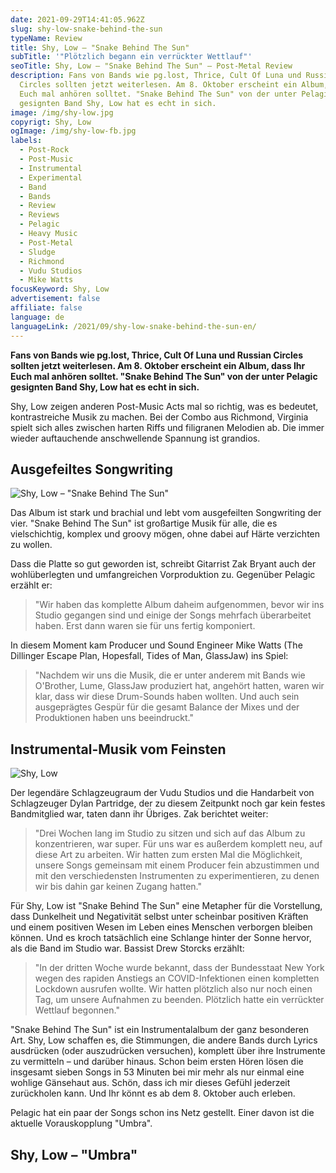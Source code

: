 ```yaml
---
date: 2021-09-29T14:41:05.962Z
slug: shy-low-snake-behind-the-sun
typeName: Review
title: Shy, Low – "Snake Behind The Sun"
subTitle: '"Plötzlich begann ein verrückter Wettlauf"'
seoTitle: Shy, Low – "Snake Behind The Sun" – Post-Metal Review
description: Fans von Bands wie pg.lost, Thrice, Cult Of Luna und Russian
  Circles sollten jetzt weiterlesen. Am 8. Oktober erscheint ein Album, dass Ihr
  Euch mal anhören solltet. "Snake Behind The Sun" von der unter Pelagic
  gesignten Band Shy, Low hat es echt in sich.
image: /img/shy-low.jpg
copyrigt: Shy, Low
ogImage: /img/shy-low-fb.jpg
labels:
  - Post-Rock
  - Post-Music
  - Instrumental
  - Experimental
  - Band
  - Bands
  - Review
  - Reviews
  - Pelagic
  - Heavy Music
  - Post-Metal
  - Sludge
  - Richmond
  - Vudu Studios
  - Mike Watts
focusKeyword: Shy, Low
advertisement: false
affiliate: false
language: de
languageLink: /2021/09/shy-low-snake-behind-the-sun-en/
---
```

**Fans von Bands wie pg.lost, Thrice, Cult Of Luna und Russian Circles sollten jetzt weiterlesen. Am 8. Oktober erscheint ein Album, dass Ihr Euch mal anhören solltet. "Snake Behind The Sun" von der unter Pelagic gesignten Band Shy, Low hat es echt in sich.**

Shy, Low zeigen anderen Post-Music Acts mal so richtig, was es bedeutet, kontrastreiche Musik zu machen. Bei der Combo aus Richmond, Virginia spielt sich alles zwischen harten Riffs und filigranen Melodien ab. Die immer wieder auftauchende anschwellende Spannung ist grandios.

## Ausgefeiltes Songwriting

![Shy, Low – "Snake Behind The Sun"](/img/shylow1627286341508331.jpg "Shy, Low – \"Snake Behind The Sun\"")

Das Album ist stark und brachial und lebt vom ausgefeilten Songwriting der vier. "Snake Behind The Sun" ist großartige Musik für alle, die es vielschichtig, komplex und groovy mögen, ohne dabei auf Härte verzichten zu wollen.

Dass die Platte so gut geworden ist, schreibt Gitarrist Zak Bryant auch der wohlüberlegten und umfangreichen Vorproduktion zu. Gegenüber Pelagic erzählt er:

> "Wir haben das komplette Album daheim aufgenommen, bevor wir ins Studio gegangen sind und einige der Songs mehrfach überarbeitet haben. Erst dann waren sie für uns fertig komponiert. 

In diesem Moment kam Producer und Sound Engineer Mike Watts (The Dillinger Escape Plan, Hopesfall, Tides of Man, GlassJaw) ins Spiel:

> "Nachdem wir uns die Musik, die er unter anderem mit Bands wie O'Brother, Lume, GlassJaw produziert hat, angehört hatten, waren wir klar, dass wir diese Drum-Sounds haben wollten. Und auch sein ausgeprägtes Gespür für die gesamt Balance der Mixes und der Produktionen haben uns beeindruckt."

## Instrumental-Musik vom Feinsten

![Shy, Low](/img/shy-low-1.jpeg "Shy, Low")

Der legendäre Schlagzeugraum der Vudu Studios und die Handarbeit von Schlagzeuger Dylan Partridge, der zu diesem Zeitpunkt noch gar kein festes Bandmitglied war, taten dann ihr Übriges. Zak berichtet weiter:

> "Drei Wochen lang im Studio zu sitzen und sich auf das Album zu konzentrieren, war super. Für uns war es außerdem komplett neu, auf diese Art zu arbeiten. Wir hatten zum ersten Mal die Möglichkeit, unsere Songs gemeinsam mit einem Producer fein abzustimmen und mit den verschiedensten Instrumenten zu experimentieren, zu denen wir bis dahin gar keinen Zugang hatten."

Für Shy, Low ist "Snake Behind The Sun" eine Metapher für die Vorstellung, dass Dunkelheit und Negativität selbst unter scheinbar positiven Kräften und einem positiven Wesen im Leben eines Menschen verborgen bleiben können. Und es kroch tatsächlich eine Schlange hinter der Sonne hervor, als die Band  im Studio war. Bassist Drew Storcks erzählt:

> "In der dritten Woche wurde bekannt, dass der Bundesstaat New York wegen des rapiden Anstiegs an COVID-Infektionen einen kompletten Lockdown ausrufen wollte. Wir hatten plötzlich also nur noch einen Tag, um unsere Aufnahmen zu beenden. Plötzlich hatte ein verrückter Wettlauf begonnen."

"Snake Behind The Sun" ist ein Instrumentalalbum der ganz besonderen Art. Shy, Low schaffen es, die Stimmungen, die andere Bands durch Lyrics ausdrücken (oder auszudrücken versuchen), komplett über ihre Instrumente zu vermitteln – und darüber hinaus. Schon beim ersten Hören lösen die insgesamt sieben Songs in 53 Minuten bei mir mehr als nur einmal eine wohlige Gänsehaut aus. Schön, dass ich mir dieses Gefühl jederzeit zurückholen kann. Und Ihr könnt es ab dem 8. Oktober auch erleben.

Pelagic hat ein paar der Songs schon ins Netz gestellt. Einer davon ist die aktuelle Vorauskopplung "Umbra".

## Shy, Low – "Umbra"

<YouTube id="MkiJA5-UbQc" />
